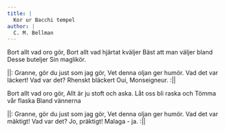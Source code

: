 ```yaml
---
title: |
  Kor ur Bacchi tempel
author: |
  C. M. Bellman
---
```

Bort allt vad oro gör,
Bort allt vad hjärtat kväljer
Bäst att man väljer bland
Desse buteljer
Sin maglikör.

||: Granne, gör du just som jag gör,
Vet denna oljan ger humör.
Vad det var läckert!
Vad var det? Rhenskt bläckert
Oui, Monseigneur. :||

Bort allt vad oro gör,
Allt är ju stoft och aska.
Låt oss bli raska och
Tömma vår flaska
Bland vännerna

||: Granne, gör du just som jag gör,
Vet denna oljan ger humör.
Vad det var mäktigt!
Vad var det? Jo, präktigt!
Malaga - ja. :||